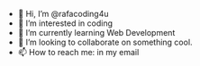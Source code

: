 - 👋 Hi, I’m @rafacoding4u
- 👀 I’m interested in coding
- 🌱 I’m currently learning Web Development
- 💞️ I’m looking to collaborate on something cool.
- 📫 How to reach me: in my email

<!---
rafacoding4u/rafacoding4u is a ✨ special ✨ repository because its `README.md` (this file) appears on your GitHub profile.
You can click the Preview link to take a look at your changes.
--->
